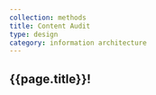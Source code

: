 ```yaml
---
collection: methods
title: Content Audit
type: design
category: information architecture
---
```


## {{page.title}}!